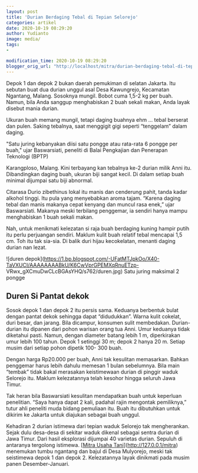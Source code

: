 ```yaml
---
layout: post
title: 'Durian Berdaging Tebal di Tepian Selorejo'
categories: artikel
date: 2020-10-19 08:29:20
author: Yudianto
image: media/
tags:
- 

modification_time: 2020-10-19 08:29:20
blogger_orig_url: "http://localhost/mitra/durian-berdaging-tebal-di-tepian.html"
---
```


Depok 1 dan depok 2 bukan daerah pemukiman di selatan Jakarta. Itu sebutan
buat dua durian unggul asal Desa Kawungrejo, Kecamatan Ngantang, Malang.
Sosoknya mungil. Bobot cuma 1,5-2 kg per buah. Namun, bila Anda sanggup
menghabiskan 2 buah sekali makan, Anda layak disebut mania durian.

Ukuran buah memang mungil, tetapi daging buahnya ehm ... tebal berserat dan
pulen. Saking tebalnya, saat menggigit gigi seperti “tenggelam” dalam daging.

"Satu juring kebanyakan diisi satu pongge atau rata-rata 6 pongge per buah,"
ujar Baswarsiati, peneliti di Balai Pengkajian dan Penerapan Teknologi (BPTP)

Karangploso, Malang. Kini terbayang kan tebalnya ke-2 durian milik Anni itu.
Dibandingkan daging buah, ukuran biji sangat kecil. Di dalam setiap buah
minimal dijumpai satu biji abnormal.

Citarasa Durio zibethinus lokal itu manis dan cenderung pahit, tanda kadar
alkohol tinggi. Itu pula yang menyebabkan aroma tajam. “Karena daging tebal
dan manis makanya cepat kenyang dan muncul rasa enek,” ujar Baswarsiati.
Makanya meski terbilang penggemar, ia sendiri hanya mampu menghabiskan 1 buah
sekali makan.

Nah, untuk menikmati kelezatan si raja buah berdaging kuning hampir putih itu
perlu perjuangan sendiri. Maklum kulit buah relatif tebal mencapai 1,5 cm. Toh
itu tak sia-sia. Di balik duri hijau kecokelatan, menanti daging durian nan
lezat.

![duren
depok](https://1.bp.blogspot.com/-UFatMTJpkOo/X40-TaVXUCI/AAAAAAAABkU/K6CwVprGPEMXqRnuETzp-
VRwx_gXCmuDwCLcBGAsYHQ/s762/duren.jpg) Satu juring maksimal 2 pongge

## Duren Si Pantat dekok

Sosok depok 1 dan depok 2 itu persis sama. Keduanya berbentuk bulat dengan
pantat dekok sehingga dapat “didudukkan”. Warna kulit cokelat, duri besar, dan
jarang. Bila dicampur, konsumen sulit membedakan. Durian-durian itu dipanen
dari pohon warisan orang tua Anni. Umur keduanya tidak diketahui pasti. Namun,
dengan diameter batang lebih 1 m, diperkirakan umur lebih 100 tahun. Depok 1
setinggi 30 m; depok 2 hanya 20 m. Setiap musim dari setiap pohon dipetik 100-
300 buah.

Dengan harga Rp20.000 per buah, Anni tak kesulitan memasarkan. Bahkan
penggemar harus lebih dahulu memesan 1 bulan sebelumnya. Bila main “tembak”
tidak bakal merasakan keistimewaan durian di pinggir waduk Selorejo itu.
Maklum kelezatannya telah kesohor hingga seluruh Jawa Timur.

Tak heran bila Baswarsiati kesulitan mendapatkan buah untuk keperluan
penelitian. “Saya hanya dapat 2 kali, padahal rajin mengontak pemiliknya,”
tutur ahli peneliti muda bidang pemuliaan itu. Buah itu dibutuhkan untuk
dikirim ke Jakarta untuk diajukan sebagai buah unggul.

Kehadiran 2 durian istimewa dari tepian waduk Selorejo tak mengherankan. Sejak
dulu desa-desa di sekitar waduk dikenal sebagai sentra durian di Jawa Timur.
Dari hasil eksplorasi dijumpai 40 varietas durian. Sepuluh di antaranya
tergolong istimewa. [[Mitra Usaha
Tani](http://127.0.0.1/mitra)](http://127.0.0.1/mitra) menemukan tumbu
ngantang dan bajul di Desa Mulyorejo, meski tak seistimewa depok 1 dan depok
2. Kelezatannya layak dinikmati pada musim panen Desember-Januari.


